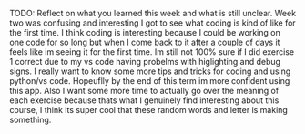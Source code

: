 TODO: Reflect on what you learned this week and what is still unclear.
 Week two was confusing and interesting I got to see what coding is kind of like for the first time. I think coding is interesting because I could be working on one code for so long but when I come back to it after a couple of days it feels like im seeing it for the first time. Im still not 100% sure if I did exercise 1 correct due to my vs code having probelms with higlighting and debug signs. I really want to know some more tips and tricks for coding and using python/vs code. Hopeuflly by the end of this term im more confident using this app. Also I want some more time to actually go over the meaning of each exercise because thats what I genuinely find interesting about this course, I think its super cool that these random words and letter is making something. 